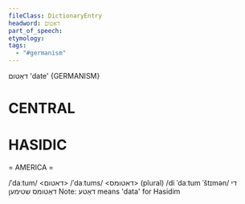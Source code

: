 ```yaml
---
fileClass: DictionaryEntry
headword: דאַטום
part_of_speech: 
etymology: 
tags:
  - "#germanism"
---
```

דאַטום
'date'
{GERMANISM}

CENTRAL
========

HASIDIC
=======
= AMERICA = 

/ˈdaːtum/ <דאטום>
/ˈdaːtums/ <דאטומס> (plural)
/di ˈdaːtum ˈštɪmən/ די דאַטומס שטימען
Note: דאַטע means 'data' for Hasidim